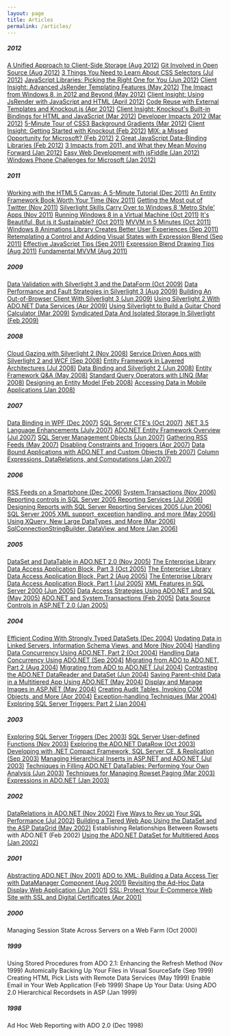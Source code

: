 ```yaml
---
layout: page
title: Articles
permalink: /articles/
---
```


<h5>2012</h5>
<a href="http://visualstudiomagazine.com/articles/2012/09/01/client-side-storage.aspx" target="_blank">A Unified Approach to Client-Side Storage (Aug 2012)</a>
<a href="http://visualstudiomagazine.com/articles/2012/08/01/get-involved-in-open-source.aspx" target="_blank">Git Involved in Open Source (Aug 2012)</a>
<a href="http://visualstudiomagazine.com/articles/2012/07/01/3-things-you-need-to-learn-about-css-selectors.aspx" target="_blank">3 Things You Need to Learn About CSS Selectors (Jul 2012)</a>
<a href="http://visualstudiomagazine.com/articles/2012/06/01/gunfight-at-the-ok-corral-javascript-libraries.aspx" target="_blank">JavaScript Libraries: Picking the Right One for You (Jun 2012)</a>
<a href="http://msdn.microsoft.com/en-us/magazine/3f15161c-1692-4780-8125-9b1fa960f922" target="_blank">Client Insight: Advanced JsRender Templating Features (May 2012)</a>
<a href="http://visualstudiomagazine.com/articles/2012/05/01/impact-from-windows-8-in-2012-and-beyond.aspx" target="_blank">The Impact from Windows 8, in 2012 and Beyond (May 2012)</a>
<a href="http://msdn.microsoft.com/en-us/magazine/afbf1741-fda2-41e9-918e-113794ab279a" target="_blank">Client Insight: Using JsRender with JavaScript and HTML (April 2012)</a>
<a href="http://visualstudiomagazine.com/articles/2012/04/01/code-reuse-with-external-templates-and-knockoutjs.aspx" target="_blank">Code Reuse with External Templates and Knockout.js (Apr 2012)</a>
<a href="http://msdn.microsoft.com/en-us/magazine/6e8addc2-e701-49f4-8cfc-174ffd897d9a" target="_blank">Client Insight: Knockout's Built-in Bindings for HTML and JavaScript (Mar 2012)</a>
<a href="http://visualstudiomagazine.com/articles/2012/03/05/developer-impacts-2012.aspx" target="_blank">Developer Impacts 2012 (Mar 2012)</a>
<a href="http://visualstudiomagazine.com/articles/2012/03/01/5-minute-tour-of-css3-background-gradients.aspx" target="_blank">5-Minute Tour of CSS3 Background Gradients (Mar 2012)</a>
<a href="http://msdn.microsoft.com/en-us/magazine/e1f5beaa-0f00-4ea4-a952-2164205b897a" target="_blank">Client Insight: Getting Started with Knockout (Feb 2012)</a>
<a href="http://visualstudiomagazine.com/articles/2012/02/22/was-mix-a-missed-opportunity-for-microsoft.aspx" target="_blank">MIX: a Missed Opportunity for Microsoft? (Feb 2012)</a>
<a href="http://visualstudiomagazine.com/articles/2012/02/01/2-great-javascript-data-binding-libraries.aspx" target="_blank">2 Great JavaScript Data-Binding Libraries (Feb 2012)</a>
<a href="http://visualstudiomagazine.com/articles/2012/01/20/3-impacts-from-2011-and-what-they-mean-moving-forward-part-1.aspx" target="_blank">3 Impacts from 2011, and What they Mean Moving Forward (Jan 2012)</a>
<a href="http://visualstudiomagazine.com/articles/2012/01/10/easy-web-development-with-jsfiddle.aspx" target="_blank">Easy Web Development with jsFiddle (Jan 2012)</a>
<a href="http://visualstudiomagazine.com/articles/2012/01/01/microsoft-phone-challenges.aspx" target="_blank">Windows Phone Challenges for Microsoft (Jan 2012)</a>
<h5>2011</h5>
<a href="http://visualstudiomagazine.com/articles/2011/12/01/working-with-the-html5-canvas.aspx" target="_blank">Working with the HTML5 Canvas: A 5-Minute Tutorial (Dec 2011)</a>
<a href="http://visualstudiomagazine.com/articles/2011/11/28/an-entity-framework-book-worth-your-time.aspx" target="_blank">An Entity Framework Book Worth Your Time (Nov 2011)</a>
<a href="http://visualstudiomagazine.com/articles/2011/11/14/getting-the-most-out-of-twitter.aspx" target="_blank">Getting the Most out of Twitter (Nov 2011)</a>
<a href="http://visualstudiomagazine.com/articles/2011/11/01/silverlight-skills-carry-over-to-windows-8-metro-style-apps.aspx" target="_blank">Silverlight Skills Carry Over to Windows 8 'Metro Style' Apps (Nov 2011)</a>
<a href="http://visualstudiomagazine.com/articles/2011/10/25/running-windows-8-in-a-virtual-machine.aspx" target="_blank">Running Windows 8 in a Virtual Machine (Oct 2011)</a>
<a href="http://visualstudiomagazine.com/articles/2011/10/20/simple-and-sustainable-development.aspx" target="_blank">It's Beautiful, But is it Sustainable? (Oct 2011)</a>
<a href="http://visualstudiomagazine.com/articles/2011/10/01/mvvm-in-5-minutes.aspx" target="_blank">MVVM in 5 Minutes (Oct 2011)</a>
<a href="http://visualstudiomagazine.com/articles/2011/09/30/windows-8-animations.aspx" target="_blank">Windows 8 Animations Library Creates Better User Experiences (Sep 2011)</a>
<a href="http://visualstudiomagazine.com/articles/2011/09/20/retemplating-in-blend.aspx" target="_blank">Retemplating a Control and Adding Visual States with Expression Blend (Sep 2011)</a>
<a href="http://visualstudiomagazine.com/articles/2011/09/01/pdpap_effective-javascript.aspx" target="_blank">Effective JavaScript Tips (Sep 2011)</a>
<a href="http://visualstudiomagazine.com/articles/2011/08/22/expression-blend-tips.aspx" target="_blank">Expression Blend Drawing Tips (Aug 2011)</a>
<a href="http://visualstudiomagazine.com/articles/2011/08/15/fundamental-mvvm.aspx" target="_blank">Fundamental MVVM (Aug 2011)</a>
<h5>2009</h5>
<a href="http://msdn.microsoft.com/en-us/magazine/780d2e55-fe3d-4fa1-9389-9a79c1c346d6" target="_blank">Data Validation with Silverlight 3 and the DataForm (Oct 2009)</a>
<a href="http://msdn.microsoft.com/en-us/magazine/a60b7bf7-9325-4bd1-b231-d69505240159" target="_blank">Data Performance and Fault Strategies in Silverlight 3 (Aug 2009)</a>
<a href="http://msdn.microsoft.com/en-us/magazine/0baffc04-f18b-429b-97f1-162e150bc989" target="_blank">Building An Out-of-Browser Client With Silverlight 3 (Jun 2009)</a>
<a href="http://msdn.microsoft.com/en-us/magazine/cd979095-74ec-46bc-931e-f5595265e939" target="_blank">Using Silverlight 2 With ADO.NET Data Services (Apr 2009)</a>
<a href="http://www.simple-talk.com/dotnet/.net-framework/using-silverlight-to-build-a-guitar-chord-calculator/" target="_blank">Using Silverlight to Build a Guitar Chord Calculator (Mar 2009)</a>
<a href="http://msdn.microsoft.com/en-us/magazine/dd419660.aspx" target="_blank">Syndicated Data And Isolated Storage In Silverlight (Feb 2009)</a>
<h5>2008</h5>
<a href="http://msdn.microsoft.com/en-us/magazine/dd148648.aspx" target="_blank">Cloud Gazing with Silverlight 2 (Nov 2008)</a>
<a href="http://msdn.microsoft.com/en-us/magazine/cc794260.aspx" target="_blank">Service Driven Apps with Silverlight 2 and WCF (Sep 2008)</a>
<a href="http://msdn.microsoft.com/en-us/magazine/cc700340.aspx" target="_blank">Entity Framework in Layered Architectures (Jul 2008)</a>
<a href="http://www.simple-talk.com/dotnet/.net-framework/data-and-silverlight-2-data-binding/" target="_blank">Data Binding and Silverlight 2 (Jun 2008)</a>
<a href="http://msdn.microsoft.com/en-us/magazine/cc507640.aspx" target="_blank">Entity Framework Q&amp;A (May 2008)</a>
<a href="http://msdn2.microsoft.com/en-us/magazine/cc337893.aspx" target="_blank">Standard Query Operators with LINQ (Mar 2008)</a>
<a href="http://msdn2.microsoft.com/en-us/magazine/cc163286.aspx" target="_blank">Designing an Entity Model (Feb 2008)</a>
<a href="http://msdn2.microsoft.com/en-us/magazine/cc135982.aspx" target="_blank">Accessing Data in Mobile Applications (Jan 2008)</a>
<h5>2007</h5>
<a href="http://msdn2.microsoft.com/en-us/magazine/cc163299.aspx" target="_blank">Data Binding in WPF (Dec 2007)</a>
<a href="http://msdn2.microsoft.com/en-us/magazine/cc163346.aspx" target="_blank">SQL Server CTE's (Oct 2007)</a>
<a href="http://www.simple-talk.com/dotnet/.net-framework/.net-3.5-language-enhancements/" target="_blank">.NET 3.5 Language Enhancements (July 2007)</a>
<a href="http://msdn2.microsoft.com/en-us/magazine/cc163399.aspx" target="_blank">ADO.NET Entity Framework Overview (Jul 2007)</a>
<a href="http://msdn2.microsoft.com/en-us/magazine/cc163409.aspx" target="_blank">SQL Server Management Objects (Jun 2007)</a>
<a href="http://www.simple-talk.com/dotnet/.net-tools/gathering-rss-feeds-using-visual-studio-and-rss.net/" target="_blank">Gathering RSS Feeds (May 2007)</a>
<a href="http://msdn2.microsoft.com/en-us/magazine/cc163442.aspx" target="_blank">Disabling Constraints and Triggers (Apr 2007)</a>
<a href="http://msdn2.microsoft.com/en-us/magazine/cc163477.aspx" target="_blank">Data Bound Applications with ADO.NET and Custom Objects (Feb 2007)</a>
<a href="http://msdn2.microsoft.com/en-us/magazine/cc163495.aspx" target="_blank">Column Expressions, DataRelations, and Computations (Jan 2007)</a>
<h5>2006</h5>
<a href="http://msdn2.microsoft.com/en-us/magazine/cc163511.aspx" target="_blank">RSS Feeds on a Smartphone (Dec 2006)</a>
<a href="http://msdn2.microsoft.com/en-us/magazine/cc163527.aspx" target="_blank">System.Transactions (Nov 2006)</a>
<a href="http://msdn2.microsoft.com/en-us/magazine/cc163584.aspx" target="_blank">Reporting controls in SQL Server 2005 Reporting Services (Jul 2006)</a>
<a href="http://msdn2.microsoft.com/en-us/magazine/cc188691.aspx" target="_blank">Designing Reports with SQL Server Reporting Services 2005 (Jun 2006)</a>
<a href="http://msdn2.microsoft.com/en-us/magazine/cc163611.aspx" target="_blank">SQL Server 2005 XML support, exception handling, and more (May 2006)</a>
<a href="http://msdn2.microsoft.com/en-us/magazine/cc163639.aspx" target="_blank">Using XQuery, New Large DataTypes, and More (Mar 2006)</a>
<a href="http://msdn2.microsoft.com/en-us/magazine/cc163671.aspx" target="_blank">SqlConnectionStringBuilder, DataView, and More (Jan 2006)</a>
<h5>2005</h5>
<a href="http://msdn2.microsoft.com/en-us/magazine/cc163709.aspx" target="_blank">DataSet and DataTable in ADO.NET 2.0 (Nov 2005)</a>
<a href="http://msdn2.microsoft.com/en-us/magazine/cc188702.aspx" target="_blank">The Enterprise Library Data Access Application Block, Part 3 (Oct 2005)</a>
<a href="http://msdn2.microsoft.com/en-us/magazine/cc188705.aspx" target="_blank">The Enterprise Library Data Access Application Block, Part 2 (Aug 2005)</a>
<a href="http://msdn2.microsoft.com/en-us/magazine/cc163766.aspx" target="_blank">The Enterprise Library Data Access Application Block, Part 1 (Jul 2005)</a>
<a href="http://msdn2.microsoft.com/en-us/magazine/cc163782.aspx" target="_blank">XML Features in SQL Server 2000 (Jun 2005)</a>
<a href="http://msdn2.microsoft.com/en-us/magazine/cc163799.aspx" target="_blank">Data Access Strategies Using ADO.NET and SQL (May 2005)</a>
<a href="http://msdn2.microsoft.com/en-us/magazine/cc163847.aspx" target="_blank">ADO.NET and System.Transactions (Feb 2005)</a>
<a href="http://msdn2.microsoft.com/en-us/magazine/cc163862.aspx" target="_blank">Data Source Controls in ASP.NET 2.0 (Jan 2005)</a>
<h5>2004</h5>
<a href="http://msdn2.microsoft.com/en-us/magazine/cc163877.aspx" target="_blank">Efficient Coding With Strongly Typed DataSets (Dec 2004)</a>
<a href="http://msdn2.microsoft.com/en-us/magazine/cc163891.aspx" target="_blank">Updating Data in Linked Servers, Information Schema Views, and More (Nov 2004)</a>
<a href="http://msdn2.microsoft.com/en-us/magazine/cc163908.aspx" target="_blank">Handling Data Concurrency Using ADO.NET, Part 2 (Oct 2004)</a>
<a href="http://msdn2.microsoft.com/en-us/magazine/cc163924.aspx" target="_blank">Handling Data Concurrency Using ADO.NET (Sep 2004)</a>
<a href="http://msdn2.microsoft.com/en-us/magazine/cc163940.aspx" target="_blank">Migrating from ADO to ADO.NET, Part 2 (Aug 2004)</a>
<a href="http://msdn2.microsoft.com/en-us/magazine/cc163954.aspx" target="_blank">Migrating from ADO to ADO.NET (Jul 2004)</a>
<a href="http://msdn2.microsoft.com/en-us/magazine/cc188717.aspx" target="_blank">Contrasting the ADO.NET DataReader and DataSet (Jun 2004)</a>
<a href="http://msdn2.microsoft.com/en-us/magazine/cc188728.aspx" target="_blank">Saving Parent-child Data in a Multitiered App Using ADO.NET (May 2004)</a>
<a href="http://www.ftponline.com/vsm/2004_07/magazine/columns/qa/" target="_blank">Display and Manage Images in ASP.NET (May 2004)</a>
<a href="http://msdn2.microsoft.com/en-us/magazine/cc163987.aspx" target="_blank">Creating Audit Tables, Invoking COM Objects, and More (Apr 2004)</a>
<a href="http://msdn2.microsoft.com/en-us/magazine/cc164003.aspx" target="_blank">Exception-handling Techniques (Mar 2004)</a>
<a href="http://msdn2.microsoft.com/en-us/magazine/cc164032.aspx" target="_blank">Exploring SQL Server Triggers: Part 2 (Jan 2004)</a>
<h5>2003</h5>
<a href="http://msdn2.microsoft.com/en-us/magazine/cc164047.aspx" target="_blank">Exploring SQL Server Triggers (Dec 2003)</a>
<a href="http://msdn2.microsoft.com/en-us/magazine/cc164062.aspx" target="_blank">SQL Server User-defined Functions (Nov 2003)</a>
<a href="http://msdn2.microsoft.com/en-us/magazine/cc164076.aspx" target="_blank">Exploring the ADO.NET DataRow (Oct 2003)</a>
<a href="http://msdn2.microsoft.com/en-us/magazine/cc164090.aspx" target="_blank">Developing with .NET Compact Framework, SQL Server CE, &amp; Replication (Sep 2003)</a>
<a href="http://msdn2.microsoft.com/en-us/magazine/cc164120.aspx" target="_blank">Managing Hierarchical Inserts in ASP.NET and ADO.NET (Jul 2003)</a>
<a href="http://msdn2.microsoft.com/en-us/magazine/cc164134.aspx" target="_blank">Techniques in Filling ADO.NET DataTables: Performing Your Own Analysis (Jun 2003)</a>
<a href="http://msdn2.microsoft.com/en-us/magazine/cc164150.aspx" target="_blank">Techniques for Managing Rowset Paging (Mar 2003)</a>
<a href="http://msdn2.microsoft.com/en-us/magazine/cc188790.aspx" target="_blank">Expressions in ADO.NET (Jan 2003)</a>
<h5>2002</h5>
<a href="http://msdn2.microsoft.com/en-us/magazine/cc188919.aspx" target="_blank">DataRelations in ADO.NET (Nov 2002)</a>
<a href="http://msdn2.microsoft.com/en-us/magazine/cc301622.aspx" target="_blank">Five Ways to Rev up Your SQL Performance (Jul 2002)</a>
<a href="http://msdn2.microsoft.com/en-us/magazine/cc301615.aspx" target="_blank">Building a Tiered Web App Using the DataSet and the ASP DataGrid (May 2002)</a>
Establishing Relationships Between Rowsets with ADO.NET (Feb 2002)
<a href="http://msdn2.microsoft.com/en-us/magazine/cc301606.aspx" target="_blank">Using the ADO.NET DataSet for Multitiered Apps (Jan 2002)</a>
<h5>2001</h5>
<a href="http://msdn2.microsoft.com/en-us/magazine/cc301605.aspx" target="_blank">Abstracting ADO.NET (Nov 2001)</a>
<a href="http://msdn2.microsoft.com/en-us/magazine/cc301598.aspx" target="_blank">ADO to XML: Building a Data Access Tier with DataManager Component (Aug 2001)</a>
<a href="http://msdn2.microsoft.com/en-us/magazine/cc301592.aspx" target="_blank">Revisiting the Ad-Hoc Data Display Web Application (Jun 2001)</a>
<a href="http://msdn2.microsoft.com/en-us/magazine/cc301946.aspx" target="_blank">SSL: Protect Your E-Commerce Web Site with SSL and Digital Certificates (Apr 2001)</a>
<h5>2000</h5>
Managing Session State Across Servers on a Web Farm (Oct 2000)
<h5>1999</h5>
Using Stored Procedures from ADO 2.1: Enhancing the Refresh Method (Nov 1999)
Automically Backing Up Your Files in Visual SourceSafe (Sep 1999)
Creating HTML Pick Lists with Remote Data Services (May 1999)
Enable Email in Your Web Application (Feb 1999)
Shape Up Your Data: Using ADO 2.0 Hierarchical Recordsets in ASP (Jan 1999)
<h5>1998</h5>
Ad Hoc Web Reporting with ADO 2.0 (Dec 1998)
